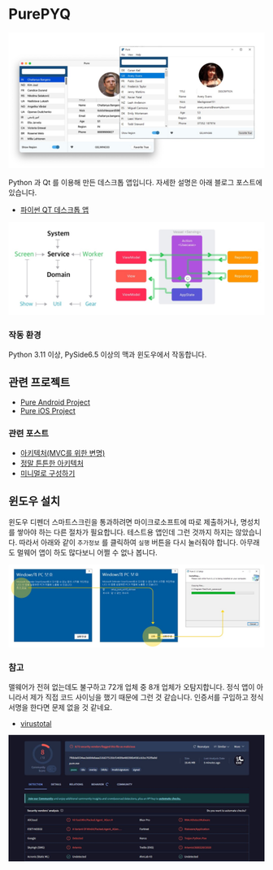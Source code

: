 # PurePYQ

![Preview](image-preview.jpg)

Python 과 Qt 를 이용해 만든 데스크톱 앱입니다. 자세한 설명은 아래 블로그 포스트에 있습니다.

* [파이썬 QT 데스크톱 앱](https://kiroshin.github.io/2024-10-07-python-qt-desktop-app)

![System](image-system.jpg)


### 작동 환경
Python 3.11 이상, PySide6.5 이상의 맥과 윈도우에서 작동합니다.

## 관련 프로젝트
* [Pure Android Project](https://github.com/kiroshin/PureAOS)
* [Pure iOS Project](https://github.com/kiroshin/PureIOS)

### 관련 포스트
* [아키텍처(MVC를 위한 변명)](https://kiroshin.github.io/2024-07-15-architecture)
* [정말 튼튼한 아키텍처](https://kiroshin.github.io/2024-07-17-pure-simple)
* [미니멀로 구성하기](https://kiroshin.github.io/2024-07-22-hello-pure)


## 윈도우 설치
윈도우 디펜더 스마트스크린을 통과하려면 마이크로소프트에 따로 제출하거나, 명성치를 쌓아야 하는 다른 절차가 필요합니다. 테스트용 앱인데 그런 것까지 하지는 않았습니다. 따라서 아래와 같이 `추가정보` 를 클릭하여 `실행` 버튼을 다시 눌러줘야 합니다. 아무래도 멀웨어 앱이 하도 많다보니 어쩔 수 없나 봅니다.

![Setup](image-win-setup.jpg)

### 참고
맬웨어가 전혀 없는데도 불구하고 72개 업체 중 8개 업체가 오탐지합니다. 정식 앱이 아니라서 제가 직접 코드 사이닝을 했기 때문에 그런 것 같습니다. 인증서를 구입하고 정식 서명을 한다면 문제 없을 것 같네요.
* [virustotal](https://www.virustotal.com/)

![Virustotal](image-win-virustotal.jpg)


